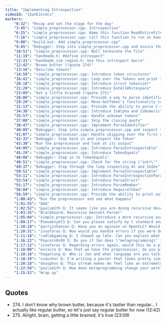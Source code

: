 ```yaml
---
title: "Implementing Introspection"
videoId: "1IwYEJsvdcs"
markers:
    "0:32": "Recap and set the stage for the day"
    "3:45": "simple_preprocessor.cpp: Introspection"
    "6:25": "simple_preprocessor.cpp: Name this function ReadEntireFileIntoMemoryAndNullTerminate"
    "7:16": "simple_preprocessor.cpp: Call this function to run on handmade_sim_region.h and build it up"
    "9:00": "build.bat: Add simple_preprocessor.cpp"
    "9:45": "Debugger: Step into simple_preprocessor.cpp and ensure that it works as expected"
    "10:51": "simple_preprocessor.cpp: Null terminate the file"
    "11:19": "handmade.h: #define introspect"
    "12:31": "handmade_sim_region.h: Use this introspect macro"
    "12:42": "Brown butter (!quote 274)"
    "13:16": "Describe tokens"
    "14:58": "simple_preprocessor.cpp: Introduce token structures"
    "16:41": "simple_preprocessor.cpp: Loop over the Tokens and print them out"
    "20:18": "simple_preprocessor.cpp: Introduce struct tokenizer"
    "21:20": "simple_preprocessor.cpp: Introduce EatAllWhitespace"
    "23:09": "Get a little brained (!quote 275)"
    "28:06": "simple_preprocessor.cpp: Provide a way to parse identifiers"
    "29:20": "simple_preprocessor.cpp: Move GetToken's functionality to the correct place and write EatAllWhitespace"
    "31:13": "simple_preprocessor.cpp: Provide the ability to parse C-style comments and introduce IsEndOfLine"
    "34:36": "simple_preprocessor.cpp: Introduce IsAlpha and IsNumeric"
    "35:57": "simple_preprocessor.cpp: Handle unknown tokens"
    "37:00": "simple_preprocessor.cpp: Skip the closing quote"
    "38:47": "simple_preprocessor.cpp: Implement ParseIdentifier"
    "40:09": "Debugger: Step into simple_preprocessor.cpp and inspect the Tokenizer"
    "41:07": "simple_preprocessor.cpp: Handle skipping over the first character"
    "42:33": "Debugger: Step back in and inspect the Token"
    "43:30": "Run the preprocessor and look at its output"
    "44:09": "simple_preprocessor.cpp: Introduce ParseIntrospectable"
    "45:29": "simple_preprocessor.cpp: Introduce TokenEquals"
    "48:08": "Debugger: Step in to TokenEquals"
    "48:51": "simple_preprocessor.cpp: Check for the string \"intr\""
    "49:37": "Debugger: Step through the loop inspecting At and Index"
    "50:51": "simple_preprocessor.cpp: Implement ParseIntrospectable"
    "53:11": "simple_preprocessor.cpp: Introduce ParseIntrospectionParams"
    "53:54": "simple_preprocessor.cpp: Introduce ParseStruct"
    "55:17": "simple_preprocessor.cpp: Introduce ParseMember"
    "56:04": "simple_preprocessor.cpp: Introduce RequireToken"
    "56:59": "simple_preprocessor.cpp: Provide the ability to print out the DEBUG_VALUE"
    "1:00:43": "Run the preprocessor and see what happens"
    "1:01:55": "Q&A"
    "1:02:52": "paulsm1th Q: It seems like you are doing recursive descent parsing. Is that how you would describe it?"
    "1:03:35": "Blackboard: Recursive Descent Parser"
    "1:05:04": "simple_preprocessor.cpp: Introduce a more recursive example of ParseMember"
    "1:09:17": "Pseudonym73 Q: Can you please satisfy my C standard anal retention by accepting '\v' and '\f' as whitespace?"
    "1:10:10": "garryjohanson Q: Have you an opinion on OpenCLC? Would that be out of bounds for Handmade Hero?"
    "1:10:31": "insofaras Q: How would you handle errors if you were deep in the recursion? Is checking return values everywhere the best way?"
    "1:11:18": "radlabgaming Q: I showed up late. Can you explain what introspection is?"
    "1:16:22": "Popcorn0x90 Q: Do you if Jon does \"metaprogramming\" for his language?"
    "1:17:12": "insofaras Q: Regarding errors again, would this be a place where exceptions would actually be useful?"
    "1:18:00": "evraire Q: Now that we have the preprocessor, do you plan to make more use of it going forward in Handmade Hero?"
    "1:18:18": "hoganlong Q: Who is Jon and what language are you talking about?"
    "1:18:39": "cvaucher Q: I'm writing a parser that looks pretty similar to this, but it runs on multi-GB files which takes a while. Any common approaches to use SIMD/multithreading to speed up text parsing? Seems more difficult since the characters aren't \"independent\" in the way pixels are"
    "1:20:18": "desophos Q: This stream makes me feel like an extremely inferior and incompetent programmer. Do you approve of this?"
    "1:22:58": "paulsm1th Q: How does metaprogramming change your workflow? Can you talk about incorporating generated code with the \"regular\" C files?"
    "1:25:52": "Wrap up"
---
```


## Quotes

* 274\. I don't know why brown butter, because it's tastier than regular... I actually like regular butter, so let's just say regular butter for now (12:42)
* 275\. Alright, brain, getting a little brained, it's true (23:09)
